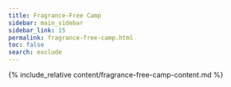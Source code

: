 ```yaml
---
title: Fragrance-Free Camp
sidebar: main_sidebar
sidebar_link: 15
permalink: fragrance-free-camp.html
toc: false
search: exclude
---
```


{% include_relative content/fragrance-free-camp-content.md %}